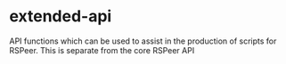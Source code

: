 # extended-api
API functions which can be used to assist in the production of scripts for RSPeer. This is separate from the core RSPeer API
